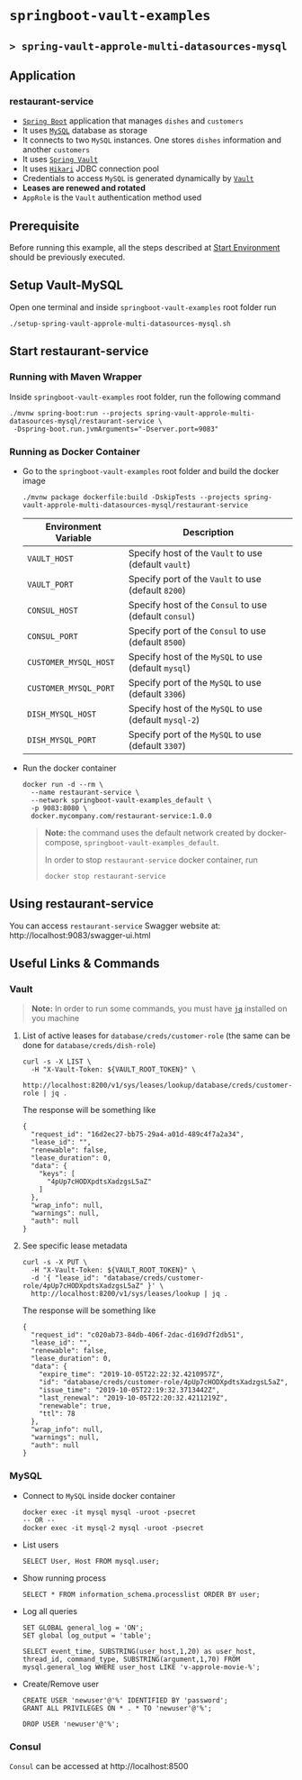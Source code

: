 # `springboot-vault-examples`
## `> spring-vault-approle-multi-datasources-mysql`

## Application

### restaurant-service

- [`Spring Boot`](https://docs.spring.io/spring-boot/docs/current/reference/htmlsingle/) application that manages `dishes` and `customers`
- It uses [`MySQL`](https://www.mysql.com/) database as storage
- It connects to two `MySQL` instances. One stores `dishes` information and another `customers`
- It uses [`Spring Vault`](https://docs.spring.io/spring-vault/docs/2.1.3.RELEASE/reference/html/#_document_structure)
- It uses [`Hikari`](https://github.com/brettwooldridge/HikariCP) JDBC connection pool
- Credentials to access `MySQL` is generated dynamically by [`Vault`](https://www.vaultproject.io)
- **Leases are renewed and rotated**
- `AppRole` is the `Vault` authentication method used

## Prerequisite

Before running this example, all the steps described at [Start Environment](https://github.com/ivangfr/springboot-vault-examples#start-environment) should be previously executed.

## Setup Vault-MySQL

Open one terminal and inside `springboot-vault-examples` root folder run
```
./setup-spring-vault-approle-multi-datasources-mysql.sh
```

## Start restaurant-service

### Running with Maven Wrapper

Inside `springboot-vault-examples` root folder, run the following command
```
./mvnw spring-boot:run --projects spring-vault-approle-multi-datasources-mysql/restaurant-service \
 -Dspring-boot.run.jvmArguments="-Dserver.port=9083"
```

### Running as Docker Container

- Go to the `springboot-vault-examples` root folder and build the docker image
  ```
  ./mvnw package dockerfile:build -DskipTests --projects spring-vault-approle-multi-datasources-mysql/restaurant-service
  ```
  | Environment Variable  | Description                                            |
  | --------------------- | ------------------------------------------------------ |
  | `VAULT_HOST`          | Specify host of the `Vault` to use (default `vault`)   |
  | `VAULT_PORT`          | Specify port of the `Vault` to use (default `8200`)    |
  | `CONSUL_HOST`         | Specify host of the `Consul` to use (default `consul`) |
  | `CONSUL_PORT`         | Specify port of the `Consul` to use (default `8500`)   |
  | `CUSTOMER_MYSQL_HOST` | Specify host of the `MySQL` to use (default `mysql`)   |
  | `CUSTOMER_MYSQL_PORT` | Specify port of the `MySQL` to use (default `3306`)    |
  | `DISH_MYSQL_HOST`     | Specify host of the `MySQL` to use (default `mysql-2`) |
  | `DISH_MYSQL_PORT`     | Specify port of the `MySQL` to use (default `3307`)    |

- Run the docker container
  ```
  docker run -d --rm \
    --name restaurant-service \
    --network springboot-vault-examples_default \
    -p 9083:8080 \
    docker.mycompany.com/restaurant-service:1.0.0
  ```
  > **Note:** the command uses the default network created by docker-compose, `springboot-vault-examples_default`.
  >
  > In order to stop `restaurant-service` docker container, run
  > ```
  > docker stop restaurant-service 
  > ```

## Using restaurant-service

You can access `restaurant-service` Swagger website at: http://localhost:9083/swagger-ui.html

## Useful Links & Commands

### Vault

> **Note:** In order to run some commands, you must have [`jq`](https://stedolan.github.io/jq) installed on you machine

1. List of active leases for `database/creds/customer-role` (the same can be done for `database/creds/dish-role`)
   ```
   curl -s -X LIST \
     -H "X-Vault-Token: ${VAULT_ROOT_TOKEN}" \
     http://localhost:8200/v1/sys/leases/lookup/database/creds/customer-role | jq .
   ```

   The response will be something like
   ```
   {
     "request_id": "16d2ec27-bb75-29a4-a01d-489c4f7a2a34",
     "lease_id": "",
     "renewable": false,
     "lease_duration": 0,
     "data": {
       "keys": [
         "4pUp7cHODXpdtsXadzgsL5aZ"
       ]
     },
     "wrap_info": null,
     "warnings": null,
     "auth": null
   }
   ```

2. See specific lease metadata
   ```
   curl -s -X PUT \
     -H "X-Vault-Token: ${VAULT_ROOT_TOKEN}" \
     -d '{ "lease_id": "database/creds/customer-role/4pUp7cHODXpdtsXadzgsL5aZ" }' \
     http://localhost:8200/v1/sys/leases/lookup | jq .
   ```

   The response will be something like
   ```
   {
     "request_id": "c020ab73-84db-406f-2dac-d169d7f2db51",
     "lease_id": "",
     "renewable": false,
     "lease_duration": 0,
     "data": {
       "expire_time": "2019-10-05T22:22:32.4210957Z",
       "id": "database/creds/customer-role/4pUp7cHODXpdtsXadzgsL5aZ",
       "issue_time": "2019-10-05T22:19:32.3713442Z",
       "last_renewal": "2019-10-05T22:20:32.4211219Z",
       "renewable": true,
       "ttl": 78
     },
     "wrap_info": null,
     "warnings": null,
     "auth": null
   }
   ``` 

### MySQL

- Connect to `MySQL` inside docker container
  ```
  docker exec -it mysql mysql -uroot -psecret
  -- OR --
  docker exec -it mysql-2 mysql -uroot -psecret
  ```

- List users
  ```
  SELECT User, Host FROM mysql.user;
  ```

- Show running process
  ```
  SELECT * FROM information_schema.processlist ORDER BY user;
  ```

- Log all queries
  ```
  SET GLOBAL general_log = 'ON';
  SET global log_output = 'table';
  
  SELECT event_time, SUBSTRING(user_host,1,20) as user_host, thread_id, command_type, SUBSTRING(argument,1,70) FROM mysql.general_log WHERE user_host LIKE 'v-approle-movie-%';
  ```

- Create/Remove user
  ```
  CREATE USER 'newuser'@'%' IDENTIFIED BY 'password';
  GRANT ALL PRIVILEGES ON * . * TO 'newuser'@'%';
  
  DROP USER 'newuser'@'%';
  ```

### Consul

`Consul` can be accessed at http://localhost:8500
